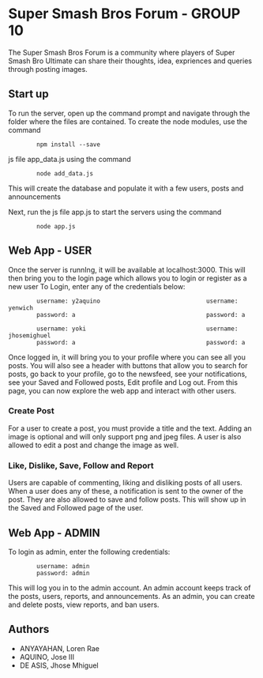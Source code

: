 # Super Smash Bros Forum - GROUP 10
The Super Smash Bros Forum is a community where players of Super Smash Bro Ultimate can share their thoughts, idea, expriences and queries through posting images.

## Start up
To run the server, open up the command prompt and navigate through the folder where the files are contained. To create the node modules, use the command 

            npm install --save

js file app_data.js using the command

            node add_data.js
This will create the database and populate it with a few users, posts and announcements

Next, run the js file app.js to start the servers using the command

            node app.js
## Web App - USER
Once the server is runnIng, it will be available at localhost:3000. This will then bring you to the login page which allows you to login or register as a new user
To Login, enter any of the credentials below:

            username: y2aquino                              username: yenwich
            password: a                                     password: a
            
            username: yoki                                  username: jhosemighuel
            password: a                                     password: a

Once logged in, it will bring you to your profile where you can see all you posts. You will also see a header with buttons that allow you to search for posts, go back to your profile, go to the newsfeed, see your notifications, see your Saved and Followed posts, Edit profile and Log out. From this page, you can now explore the web app and interact with other users.
### Create Post
For a user to create a post, you must provide a title and the text. Adding an image is optional and will only support png and jpeg files. A user is also allowed to edit a post and change the image as well. 

### Like, Dislike, Save, Follow and Report
Users are capable of commenting, liking and disliking posts of all users. When a user does any of these, a notification is sent to the owner of the post. They are also allowed to save and follow posts. This will show up in the Saved and Followed page of the user.

## Web App - ADMIN
To login as admin, enter the following credentials:

            username: admin
            password: admin
            
This will log you in to the admin account. An admin account keeps track of the posts, users, reports, and announcements. As an admin, you can create and delete posts, view reports, and ban users.

## Authors
- ANYAYAHAN, Loren Rae
- AQUINO, Jose III
- DE ASIS, Jhose Mhiguel
